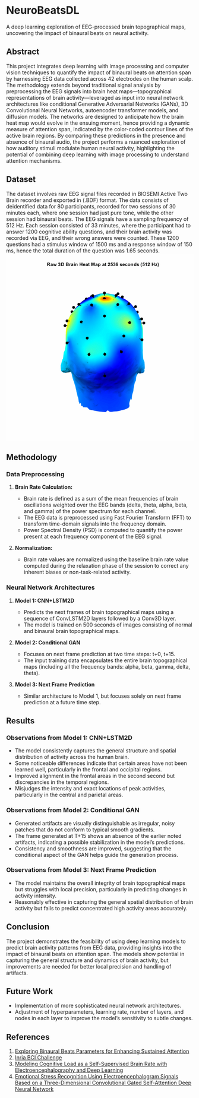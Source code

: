 # NeuroBeatsDL
A deep learning exploration of EEG-processed brain topographical maps, uncovering the impact of binaural beats on neural activity.
## Abstract

This project integrates deep learning with image processing and computer vision techniques to quantify the impact of binaural beats on attention span by harnessing EEG data collected across 42 electrodes on the human scalp. The methodology extends beyond traditional signal analysis by preprocessing the EEG signals into brain heat maps—topographical representations of brain activity—leveraged as input into neural network architectures like conditional Generative Adversarial Networks (GANs), 3D Convolutional Neural Networks, autoencoder transformer models, and diffusion models. The networks are designed to anticipate how the brain heat map would evolve in the ensuing moment, hence providing a dynamic measure of attention span, indicated by the color-coded contour lines of the active brain regions. By comparing these predictions in the presence and absence of binaural audio, the project performs a nuanced exploration of how auditory stimuli modulate human neural activity, highlighting the potential of combining deep learning with image processing to understand attention mechanisms.

## Dataset

The dataset involves raw EEG signal files recorded in BIOSEMI Active Two Brain recorder and exported in (.BDF) format. The data consists of deidentified data for 80 participants, recorded for two sessions of 30 minutes each, where one session had just pure tone, while the other session had binaural beats. The EEG signals have a sampling frequency of 512 Hz. Each session consisted of 33 minutes, where the participant had to answer 1200 cognitive ability questions, and their brain activity was recorded via EEG, and their wrong answers were counted. These 1200 questions had a stimulus window of 1500 ms and a response window of 150 ms, hence the total duration of the question was 1.65 seconds.
![Sample Brain map](EEG_3D_Rotation.gif)

## Methodology

### Data Preprocessing
1. **Brain Rate Calculation:**
   - Brain rate is defined as a sum of the mean frequencies of brain oscillations weighted over the EEG bands (delta, theta, alpha, beta, and gamma) of the power spectrum for each channel.
   - The EEG data is preprocessed using Fast Fourier Transform (FFT) to transform time-domain signals into the frequency domain.
   - Power Spectral Density (PSD) is computed to quantify the power present at each frequency component of the EEG signal.

2. **Normalization:**
   - Brain rate values are normalized using the baseline brain rate value computed during the relaxation phase of the session to correct any inherent biases or non-task-related activity.

### Neural Network Architectures
1. **Model 1: CNN+LSTM2D**
   - Predicts the next frames of brain topographical maps using a sequence of ConvLSTM2D layers followed by a Conv3D layer.
   - The model is trained on 500 seconds of images consisting of normal and binaural brain topographical maps.

2. **Model 2: Conditional GAN**
   - Focuses on next frame prediction at two time steps: t+0, t+15.
   - The input training data encapsulates the entire brain topographical maps (including all the frequency bands: alpha, beta, gamma, delta, theta).

3. **Model 3: Next Frame Prediction**
   - Similar architecture to Model 1, but focuses solely on next frame prediction at a future time step.

## Results

### Observations from Model 1: CNN+LSTM2D
- The model consistently captures the general structure and spatial distribution of activity across the human brain.
- Some noticeable differences indicate that certain areas have not been learned well, particularly in the frontal and occipital regions.
- Improved alignment in the frontal areas in the second second but discrepancies in the temporal regions.
- Misjudges the intensity and exact locations of peak activities, particularly in the central and parietal areas.

### Observations from Model 2: Conditional GAN
- Generated artifacts are visually distinguishable as irregular, noisy patches that do not conform to typical smooth gradients.
- The frame generated at T+15 shows an absence of the earlier noted artifacts, indicating a possible stabilization in the model’s predictions.
- Consistency and smoothness are improved, suggesting that the conditional aspect of the GAN helps guide the generation process.

### Observations from Model 3: Next Frame Prediction
- The model maintains the overall integrity of brain topographical maps but struggles with local precision, particularly in predicting changes in activity intensity.
- Reasonably effective in capturing the general spatial distribution of brain activity but fails to predict concentrated high activity areas accurately.

## Conclusion

The project demonstrates the feasibility of using deep learning models to predict brain activity patterns from EEG data, providing insights into the impact of binaural beats on attention span. The models show potential in capturing the general structure and dynamics of brain activity, but improvements are needed for better local precision and handling of artifacts.

## Future Work
- Implementation of more sophisticated neural network architectures.
- Adjustment of hyperparameters, learning rate, number of layers, and nodes in each layer to improve the model’s sensitivity to subtle changes.

## References
1. [Exploring Binaural Beats Parameters for Enhancing Sustained Attention](https://www.ncbi.nlm.nih.gov/pmc/articles/PMC9954819/)
2. [Inria BCI Challenge](https://www.kaggle.com/c/inria-bci-challenge)
3. [Modeling Cognitive Load as a Self-Supervised Brain Rate with Electroencephalography and Deep Learning](https://arxiv.org/abs/2209.10992)
4. [Emotional Stress Recognition Using Electroencephalogram Signals Based on a Three-Dimensional Convolutional Gated Self-Attention Deep Neural Network](https://www.mdpi.com/2076-3417/10/5/1666)

